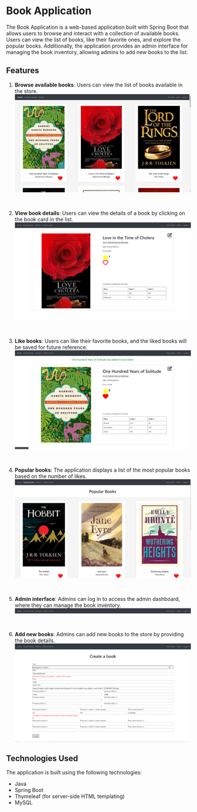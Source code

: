 # Book Application

The Book Application is a web-based application built with Spring Boot that allows users to browse and interact with a collection of available books. Users can view the list of books, like their favorite ones, and explore the popular books. Additionally, the application provides an admin interface for managing the book inventory, allowing admins to add new books to the list.

## Features

1. **Browse available books**: Users can view the list of books available in the store.
   ![Browse Books](/images/browse_books.png)
<br />

2. **View book details**: Users can view the details of a book by clicking on the book card in the list.
   ![Book Details](/images/detailsBook.png)
<br />

3. **Like books**: Users can like their favorite books, and the liked books will be saved for future reference.
   ![Like Books](/images/favorite.png)
<br />

4. **Popular books**: The application displays a list of the most popular books based on the number of likes.
   ![Popular Books](/images/popular_books.png)
<br />

5. **Admin interface**: Admins can log in to access the admin dashboard, where they can manage the book inventory.
   ![Admin Interface](/images/adminNavbar.png)
<br />

6. **Add new books**: Admins can add new books to the store by providing the book details.
   ![Add New Book](/images/bookForm.png)



## Technologies Used

The application is built using the following technologies:

- Java
- Spring Boot
- Thymeleaf (for server-side HTML templating)
- MySQL 


